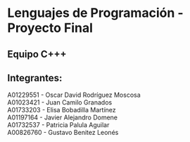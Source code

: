 # Lenguajes de Programación - Proyecto Final
## Equipo C+++

## Integrantes:

A01229551 - Oscar David Rodríguez Moscosa <br />
A01023421 - Juan Camilo Granados <br />
A01733203 - Elisa Bobadilla Martínez <br />
A01197164 - Javier Alejandro Domene <br />
A01732537 - Patricia Palula Aguilar <br />
A00826760 - Gustavo Benitez Leonés <br />
